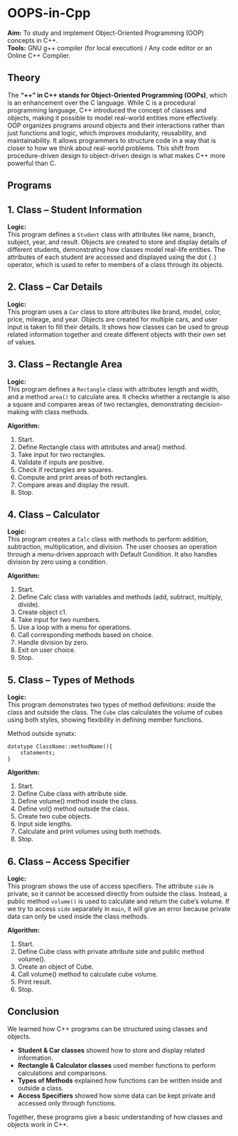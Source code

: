 # OOPS-in-Cpp
**Aim:** To study and implement Object-Oriented Programming (OOP) concepts in C++.  
**Tools:** GNU g++ compiler (for local execution) / Any code editor or an Online C++ Compiler.

## Theory
The **“++” in C++ stands for Object-Oriented Programming (OOPs)**, which is an enhancement over the C language. While C is a procedural programming language, C++ introduced the concept of classes and objects, making it possible to model real-world entities more effectively.  
OOP organizes programs around objects and their interactions rather than just functions and logic, which improves modularity, reusability, and maintainability. It allows programmers to structure code in a way that is closer to how we think about real-world problems. This shift from procedure-driven design to object-driven design is what makes C++ more powerful  than C.

## Programs
## 1. Class – Student Information
**Logic:**  
This program defines a `Student` class with attributes like name, branch, subject, year, and result. Objects are created to store and display details of different students, demonstrating how classes model real-life entities. The attributes of each student are accessed and displayed using the dot (`.`) operator, which is used to refer to members of a class through its objects.

## 2. Class – Car Details
**Logic:**  
This program uses a `Car` class to store attributes like brand, model, color, price, mileage, and year. Objects are created for multiple cars, and user input is taken to fill their details. It shows how classes can be used to group related information together and create different objects with their own set of values.


## 3. Class – Rectangle Area
**Logic:**  
This program defines a `Rectangle` class with attributes length and width, and a method `area()` to calculate area. It checks whether a rectangle is also a square and compares areas of two rectangles, demonstrating decision-making with class methods.

**Algorithm:**
1. Start.  
2. Define Rectangle class with attributes and area() method.  
3. Take input for two rectangles.  
4. Validate if inputs are positive.  
5. Check if rectangles are squares.  
6. Compute and print areas of both rectangles.  
7. Compare areas and display the result.  
8. Stop.  

## 4. Class – Calculator
**Logic:**  
This program creates a `Calc` class with methods to perform addition, subtraction, multiplication, and division. The user chooses an operation through a menu-driven approach with Default Condition. It also handles division by zero using a condition.

**Algorithm:**
1. Start.  
2. Define Calc class with variables and methods (add, subtract, multiply, divide).  
3. Create object c1.  
4. Take input for two numbers.  
5. Use a loop with a menu for operations.  
6. Call corresponding methods based on choice.  
7. Handle division by zero.  
8. Exit on user choice.  
9. Stop.  


## 5. Class – Types of Methods
**Logic:**  
This program demonstrates two types of method definitions: inside the class and outside the class. The `Cube` clas calculates the volume of cubes using both styles, showing flexibility in defining member functions.

Method outside synatx:
```
datatype ClassName::methodName(){
    statements;
}
```

**Algorithm:**
1. Start.  
2. Define Cube class with attribute side.  
3. Define volume() method inside the class.  
4. Define vol() method outside the class.  
5. Create two cube objects.  
6. Input side lengths.  
7. Calculate and print volumes using both methods.  
8. Stop.  


## 6. Class – Access Specifier 
**Logic:**  
This program shows the use of access specifiers. The attribute `side` is private, so it cannot be accessed directly from outside the class. Instead, a public method `volume()` is used to calculate and return the cube’s volume. If we try to access `side` separately in `main`, it will give an error because private data can only be used inside the class methods.

**Algorithm:**
1. Start.  
2. Define Cube class with private attribute side and public method volume().  
3. Create an object of Cube.  
4. Call volume() method to calculate cube volume.  
5. Print result.  
6. Stop.  

## Conclusion
We learned how C++ programs can be structured using classes and objects.  
- **Student & Car classes** showed how to store and display related information.  
- **Rectangle & Calculator classes** used member functions to perform calculations and comparisons.  
- **Types of Methods** explained how functions can be written inside and outside a class.  
- **Access Specifiers** showed how some data can be kept private and accessed only through functions.  

Together, these programs give a basic understanding of how classes and objects work in C++.
